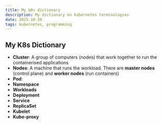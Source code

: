 ```yaml
---
title: My k8s dictionary
description: My dictionary on kubernetes terminologies
date: 2025-10-30
tags: kubernetes, programming
---
```


## My K8s Dictionary

- **Cluster**: A group of computers (nodes) that work together to run the containerised applications
- **Nodes**: A machine that runs the workload. There are **master nodes** (control plane) and **worker nodes** (run containers)
- **Pod**:
- **Namespace**
- **Workloads**
- **Deployment**
- **Service**
- **ReplicaSet**
- **Kubelet**
- **Kube-proxy**
